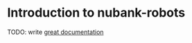 # Introduction to nubank-robots

TODO: write [great documentation](http://jacobian.org/writing/what-to-write/)
